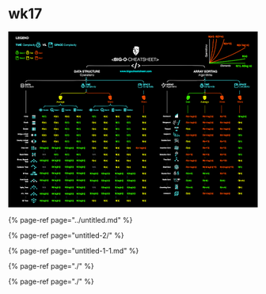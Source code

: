 # wk17

![](../../.gitbook/assets/image%20%282%29.png)

{% page-ref page="../untitled.md" %}



{% page-ref page="untitled-2/" %}

{% page-ref page="untitled-1-1.md" %}

{% page-ref page="./" %}

{% page-ref page="./" %}



